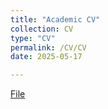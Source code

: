```yaml
---
title: "Academic CV"
collection: CV
type: "CV"
permalink: /CV/CV
date: 2025-05-17

---
```

[File](https://drive.google.com/drive/folders/1PAvCsOjoBcQmoNcF8A61sxXs1NHNpp2S)

